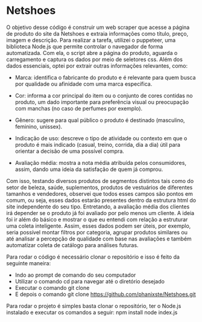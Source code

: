 # Netshoes
O objetivo desse código é construir um web scraper que acesse a página de produto do site da Netshoes e extraia informações como título, preço, imagem e descrição. Para realizar a tarefa, utilizei o puppeteer, uma biblioteca Node.js que permite controlar o navegador de forma automatizada. Com ela, o script abre a página do produto, aguarda o carregamento e captura os dados por meio de seletores css. Além dos dados essenciais, optei por extrair outras informações relevantes, como: 

- Marca: identifica o fabricante do produto e é relevante para quem busca por qualidade ou afinidade com uma marca específica.

- Cor: informa a cor principal do item ou o conjunto de cores contidas no produto, um dado importante para preferência visual ou preocupação com manchas (no caso de perfumes por exemplo). 

- Gênero: sugere para qual público o produto é destinado (masculino, feminino, unissex).

- Indicação de uso: descreve o tipo de atividade ou contexto em que o produto é mais indicado (casual, treino, corrida, dia a dia) útil para orientar a decisão de uma possível compra.

- Avaliação média: mostra a nota média atribuída pelos consumidores, assim, dando uma ideia da satisfação de quem já comprou.

Com isso, testando diversos produtos de segmentos distintos tais como do setor de beleza, saúde, suplementos, produtos de vestuários de diferentes tamanhos e vendedores, observei que todos esses campos são pontos em comum, ou seja, esses dados estarão presentes dentro da estrutura html do site independente do seu tipo. Entretando, a avaliação média dos clientes irá depender se o produto já foi avaliado por pelo menos um cliente. A ideia foi ir além do básico e mostrar o que eu entendi com relação a estruturar uma coleta inteligente. Assim, esses dados podem ser úteis, por exemplo, seria possível montar filtros por categoria, agrupar produtos similares ou até analisar a percepção de qualidade com base nas avaliações e também automatizar coleta de catálogo para análises futuras.

Para rodar o código é necessário clonar o repositório e isso é feito da seguinte maneira: 
- Indo ao prompt de comando do seu computador
- Utilizar o comando cd para navegar até o diretório desejado
- Executar o comando git clone
- E depois o comando git clone https://github.com/phanixste/Netshoes.git

Para rodar o projeto é simples basta clonar o repositório, ter o Node.js instalado e executar os comandos a seguir:
npm install
node index.js
